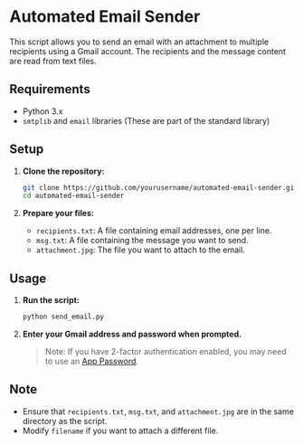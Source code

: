 # Automated Email Sender

This script allows you to send an email with an attachment to multiple recipients using a Gmail account. The recipients and the message content are read from text files.

## Requirements

- Python 3.x
- `smtplib` and `email` libraries (These are part of the standard library)

## Setup

1. **Clone the repository:**

    ```bash
    git clone https://github.com/yourusername/automated-email-sender.git
    cd automated-email-sender
    ```

2. **Prepare your files:**

    - `recipients.txt`: A file containing email addresses, one per line.
    - `msg.txt`: A file containing the message you want to send.
    - `attachment.jpg`: The file you want to attach to the email.

## Usage

1. **Run the script:**

    ```bash
    python send_email.py
    ```

2. **Enter your Gmail address and password when prompted.**

    > Note: If you have 2-factor authentication enabled, you may need to use an [App Password](https://support.google.com/accounts/answer/185833?hl=en).

## Note

- Ensure that `recipients.txt`, `msg.txt`, and `attachment.jpg` are in the same directory as the script.
- Modify `filename` if you want to attach a different file.
